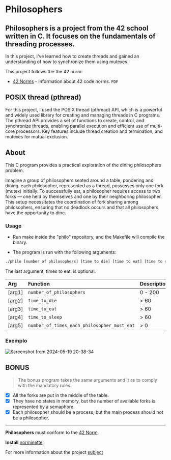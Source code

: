 # Philosophers

## Philosophers is a project from the 42 school written in C. It focuses on the fundamentals of threading processes.

In this project, I've learned how to create threads and gained an understanding of how to synchronize them using mutexes.

This project follows the the 42 norm:
* [42 Norms](https://github.com/42School/norminette/blob/master/pdf/en.norm.pdf) - Information about 42 code norms. `PDF`



##  POSIX thread (pthread)

For this project, I used the POSIX thread (pthread) API, which is a powerful and widely used library for creating and managing threads in C programs. The pthread API provides a set of functions to create, control, and synchronize threads, enabling parallel execution and efficient use of multi-core processors. Key features include thread creation and termination, and mutexes for mutual exclusion.

## About

This C program provides a practical exploration of the dining philosophers problem. 

Imagine a group of philosophers seated around a table, pondering and dining. each philosopher, represented as a thread, possesses only one fork (mutex) initially. To successfully eat, a philosopher requires access to two forks — one held by themselves and one by their neighboring philosopher. This setup necessitates the coordination of fork sharing among philosophers, ensuring that no deadlock occurs and that all philosophers have the opportunity to dine.


### Usage

 - Run make inside the "philo" repository, and the Makefile will compile the binary.

- The program is run with the following arguments:

```bash
./philo [number of philosophers] [time to die] [time to eat] [time to sleep] [times to eat]
```
The last argument, times to eat, is optional.

| Arg | Function | Description |
| :- | :- | :- |
| [arg1] | `number_of_philosophers`                   | 0 - 200|
| [arg2] | `time_to_die`                               | > 60  |
| [arg3] | `time_to_eat`                               | > 60  |
| [arg4] | `time_to_sleep`                             | > 60|
| [arg5] | `number_of_times_each_philosopher_must_eat` | > 0|

### Exemplo
![Screenshot from 2024-05-19 20-38-34](https://github.com/Jburlama/Philosophers/assets/132925534/3480d95f-2f05-43bb-90a7-73ca074f873a)

## BONUS
> The bonus program takes the same arguments and it as to comply with the mandatory rules.
- [X] All the forks are put in the middle of the table.
- [X] They have no states in memory, but the number of available forks is represented by a semaphore.
- [X] Each philosopher should be a process, but the main process should not be a philosopher.

----------------------------------------------------------------------

**Philosophers** must conform to the [42 Norm](https://cdn.intra.42.fr/pdf/pdf/96987/en.norm.pdf).

**Install** [norminette](https://github.com/42School/norminette).

For more information about the project [subject](https://cdn.intra.42.fr/pdf/pdf/138384/en.subject.pdf)
